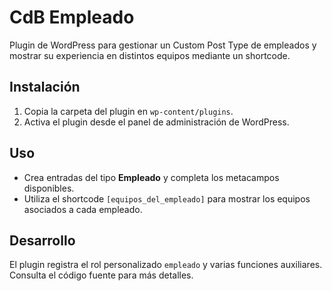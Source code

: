 # CdB Empleado

Plugin de WordPress para gestionar un Custom Post Type de empleados y mostrar su experiencia en distintos equipos mediante un shortcode.

## Instalación

1. Copia la carpeta del plugin en `wp-content/plugins`.
2. Activa el plugin desde el panel de administración de WordPress.

## Uso

- Crea entradas del tipo **Empleado** y completa los metacampos disponibles.
- Utiliza el shortcode `[equipos_del_empleado]` para mostrar los equipos asociados a cada empleado.

## Desarrollo

El plugin registra el rol personalizado `empleado` y varias funciones auxiliares. Consulta el código fuente para más detalles.
